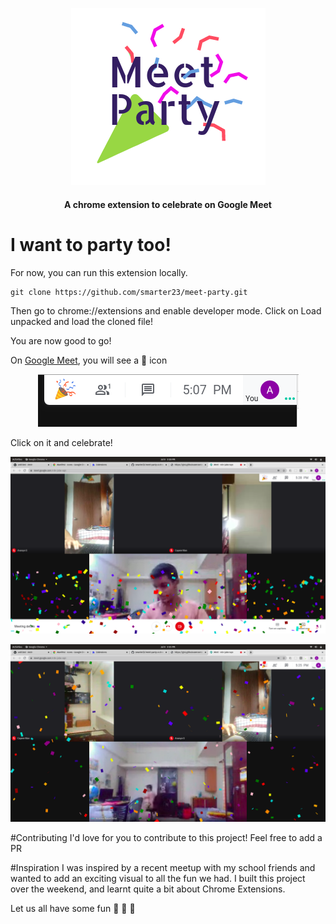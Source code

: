 <p align="center">
  <img src="/assets/iconf.png">
</p>

<h4 align="center">A chrome extension to celebrate on Google Meet</h4>

# I want to party too!

For now, you can run this extension locally. 

```
git clone https://github.com/smarter23/meet-party.git
```

Then go to chrome://extensions and enable developer mode.
Click on Load unpacked and load the cloned file!

You are now good to go!

On [Google Meet](https://meet.google.com/), you will see a  :tada:  icon

<p align="center">
  <img src="/assets/readme.png">
</p>

Click on it and celebrate!

<p align="center">
  <img width=800 src="/assets/preview2.png">
</p>
<p align="center">
  <img width=800 src="/assets/preview1.png">
</p>

#Contributing
I'd love for you to contribute to this project! Feel free to add a PR

#Inspiration 
I was inspired by a recent meetup with my school friends and wanted to add an exciting visual to all the fun we had.
I built this project over the weekend, and learnt quite a bit about Chrome Extensions.

Let us all have some fun :tada: :tada: :tada:



